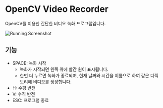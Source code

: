 # OpenCV Video Recorder

OpenCV를 이용한 간단한 비디오 녹화 프로그램입니다.

![Running Screenshot](screenshot.png)

## 기능

- SPACE: 녹화 시작
  - 녹화가 시작되면 왼쪽 위에 빨간 원이 표시됩니다.
  - 한번 더 누르면 녹화가 종료되며, 현재 날짜와 시간을 이름으로 하여 같은 디렉토리에 비디오를 생성합니다.
- H: 수평 반전
- V: 수직 반전
- ESC: 프로그램 종료